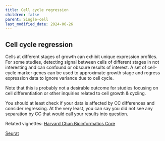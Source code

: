 ```yaml
---
title: Cell cycle regression
children: false
parent: Single-cell
last_modified_date: 2024-06-26
---
```


## Cell cycle regression

Cells at different stages of growth can exhibit unique expression profiles. For some studies, detecting signal between cells of different stages in not interesting and can confound or obscure results of interest. A set of cell-cycle marker genes can be used to approximate growth stage and regress expression data to ignore variance due to cell cycle.

Note that this is probably not a desirable outcome for studies focusing on cell differentiation or other inquiries related to cell growth & cycling. 

You should at least check if your data is affected by CC differences and consider regressing. At the very least, you can say you did not see any separation by CC that would call your results into question. 

Related vignettes: [Harvard Chan Bioinformatics Core](https://github.com/hbctraining/scRNA-seq_online/blob/master/lessons/cell_cycle_scoring.md)

[Seurat](https://satijalab.org/seurat/articles/cell_cycle_vignette.html)
